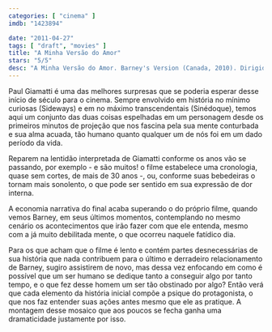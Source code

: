 ```yaml
---
categories: [ "cinema" ]
imdb: "1423894"

date: "2011-04-27"
tags: [ "draft", "movies" ]
title: "A Minha Versão do Amor"
stars: "5/5"
desc: "A Minha Versão do Amor. Barney's Version (Canada, 2010). Dirigido por Richard J. Lewis. Escrito por Mordecai Richler, Michael Konyves. Com Paul Giamatti, Macha Grenon, Paul Gross, Atom Egoyan, Mark Camacho, David Pryde, Paula Jean Hixson, Mark Addy, Scott Speedman."
---
```

Paul Giamatti é uma das melhores surpresas que se poderia esperar desse início de século para o cinema. Sempre envolvido em história no mínimo curiosas (Sideways) e em no máximo transcendentais (Sinédoque), temos aqui um conjunto das duas coisas espelhadas em um personagem desde os primeiros minutos de projeção que nos fascina pela sua mente conturbada e sua alma acuada, tão humano quanto qualquer um de nós foi em um dado período da vida.

Reparem na lentidão interpretada de Giamatti conforme os anos vão se passando, por exemplo - e são muitos! o filme estabelece uma cronologia, quase sem cortes, de mais de 30 anos -, ou, conforme suas bebedeiras o tornam mais sonolento, o que pode ser sentido em sua expressão de dor interna.

A economia narrativa do final acaba superando o do próprio filme, quando vemos Barney, em seus últimos momentos, contemplando no mesmo cenário os acontecimentos que irão fazer com que ele entenda, mesmo com a já muito debilitada mente, o que ocorreu naquele fatídico dia.

Para os que acham que o filme é lento e contém partes desnecessárias de sua história que nada contribuem para o último e derradeiro relacionamento de Barney, sugiro assistirem de novo, mas dessa vez enfocando em como é possível que um ser humano se dedique tanto a conseguir algo por tanto tempo, e o que fez desse homem um ser tão obstinado por algo? Então verá que cada elemento da história inicial compõe a psique do protagonista, o que nos faz entender suas ações antes mesmo que ele as pratique. A montagem desse mosaico que aos poucos se fecha ganha uma dramaticidade justamente por isso.
